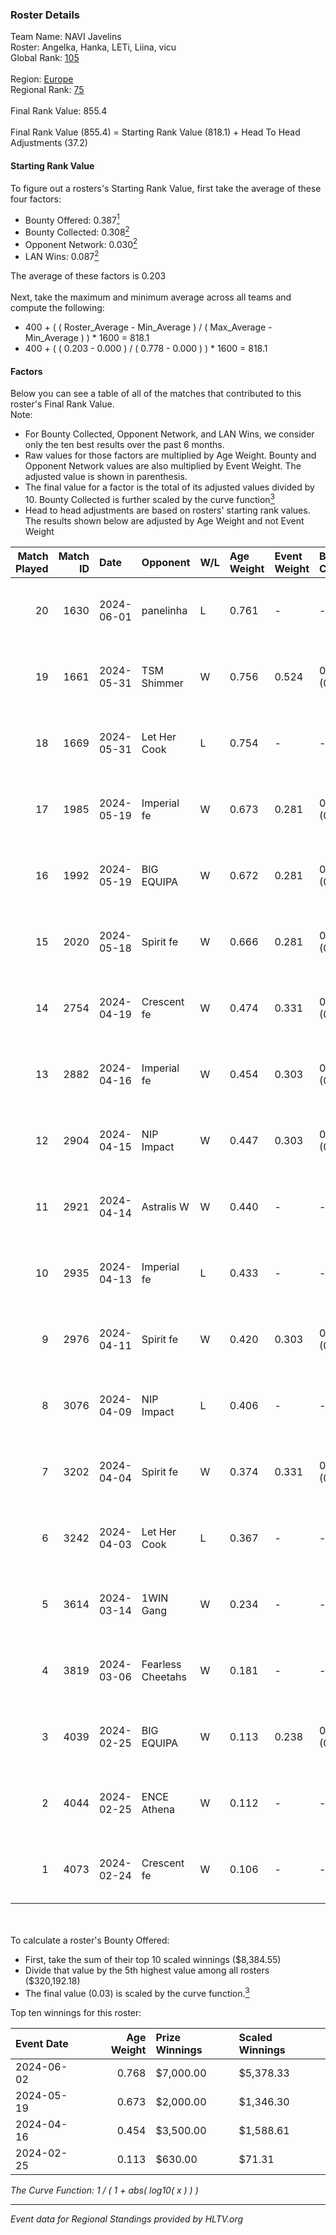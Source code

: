 ### Roster Details<br />
Team Name: NAVI Javelins<br />
Roster: Angelka, Hanka, LETi, Liina, vicu<br />
Global Rank: [105](../standings_global.md)<br />
<br />
Region: [Europe]( ../standings_europe.md)<br />
Regional Rank: [75]( ../standings_europe.md)<br />
<br />
Final Rank Value:  855.4<br />
<br />
Final Rank Value (855.4) = Starting Rank Value (818.1) + Head To Head Adjustments (37.2)<br />

#### Starting Rank Value<br />
To figure out a rosters's Starting Rank Value, first take the average of these four factors:<br />
- Bounty Offered: 0.387[<sup>1</sup>](#table2)
- Bounty Collected: 0.308[<sup>2</sup>](#table1)
- Opponent Network: 0.030[<sup>2</sup>](#table1)
- LAN Wins: 0.087[<sup>2</sup>](#table1)

The average of these factors is 0.203<br />
<br />
Next, take the maximum and minimum average across all teams and compute the following:<br />
- 400 + ( ( Roster_Average - Min_Average ) / ( Max_Average - Min_Average ) ) * 1600 = 818.1
- 400 + ( ( 0.203 - 0.000 ) / ( 0.778 - 0.000 ) ) * 1600 = 818.1


#### Factors<br />
Below you can see a table of all of the matches that contributed to this roster's Final Rank Value.<br />
Note:<br />

- For Bounty Collected, Opponent Network, and LAN Wins, we consider only the ten best results over the past 6 months.
- Raw values for those factors are multiplied by Age Weight. Bounty and Opponent Network values are also multiplied by Event Weight. The adjusted value is shown in parenthesis.
- The final value for a factor is the total of its adjusted values divided by 10. Bounty Collected is further scaled by the curve function[<sup>3</sup>](#curveFunction)
- Head to head adjustments are based on rosters' starting rank values. The results shown below are adjusted by Age Weight and not Event Weight
<span id="table1"></span><br />


| Match Played | Match ID | Date       | Opponent          | W/L | Age Weight | Event Weight | Bounty Collected | Opponent Network | LAN Wins  | H2H Adj. | Roster                            |
| -: | -: | :- | :- | :- | :- | :- | :- | :- | :- | -: | :- |
|           20 |     1630 | 2024-06-01 | panelinha         | L   | 0.761      | -            | -                | -                | -         |   -11.97 | Angelka, Hanka, LETi, Liina, vicu |
|           19 |     1661 | 2024-05-31 | TSM Shimmer       | W   | 0.756      | 0.524        | 0.020 (0.008)    | 0.191 (0.075)    | 1 (0.756) |     7.50 | Angelka, Hanka, LETi, Liina, vicu |
|           18 |     1669 | 2024-05-31 | Let Her Cook      | L   | 0.754      | -            | -                | -                | -         |   -10.41 | Angelka, Hanka, LETi, Liina, vicu |
|           17 |     1985 | 2024-05-19 | Imperial fe       | W   | 0.673      | 0.281        | 0.128 (0.024)    | 0.287 (0.054)    | 0 (0.000) |    15.65 | Angelka, Hanka, LETi, Liina, vicu |
|           16 |     1992 | 2024-05-19 | BIG EQUIPA        | W   | 0.672      | 0.281        | 0.017 (0.003)    | 0.142 (0.027)    | 0 (0.000) |     8.66 | Angelka, Hanka, LETi, Liina, vicu |
|           15 |     2020 | 2024-05-18 | Spirit fe         | W   | 0.666      | 0.281        | 0.005 (0.001)    | 0.136 (0.025)    | 0 (0.000) |     5.12 | Angelka, Hanka, LETi, Liina, vicu |
|           14 |     2754 | 2024-04-19 | Crescent fe       | W   | 0.474      | 0.331        | 0.004 (0.001)    | 0.074 (0.012)    | 0 (0.000) |     3.79 | Angelka, Hanka, LETi, Liina, vicu |
|           13 |     2882 | 2024-04-16 | Imperial fe       | W   | 0.454      | 0.303        | 0.128 (0.018)    | 0.287 (0.039)    | 0 (0.000) |    11.04 | Angelka, Hanka, LETi, Liina, vicu |
|           12 |     2904 | 2024-04-15 | NIP Impact        | W   | 0.447      | 0.303        | 0.005 (0.001)    | 0.219 (0.030)    | 0 (0.000) |     5.31 | Angelka, Hanka, LETi, Liina, vicu |
|           11 |     2921 | 2024-04-14 | Astralis W        | W   | 0.440      | -            | -                | -                | 0 (0.000) |     3.33 | Angelka, Hanka, LETi, Liina, vicu |
|           10 |     2935 | 2024-04-13 | Imperial fe       | L   | 0.433      | -            | -                | -                | -         |    -3.02 | Angelka, Hanka, LETi, Liina, vicu |
|            9 |     2976 | 2024-04-11 | Spirit fe         | W   | 0.420      | 0.303        | 0.005 (0.001)    | 0.136 (0.017)    | 0 (0.000) |     3.80 | Angelka, Hanka, LETi, Liina, vicu |
|            8 |     3076 | 2024-04-09 | NIP Impact        | L   | 0.406      | -            | -                | -                | -         |    -8.16 | Angelka, Hanka, LETi, Liina, vicu |
|            7 |     3202 | 2024-04-04 | Spirit fe         | W   | 0.374      | 0.331        | 0.005 (0.001)    | 0.136 (0.017)    | 0 (0.000) |     3.47 | Angelka, Hanka, LETi, Liina, vicu |
|            6 |     3242 | 2024-04-03 | Let Her Cook      | L   | 0.367      | -            | -                | -                | -         |    -4.21 | Angelka, Hanka, LETi, Liina, vicu |
|            5 |     3614 | 2024-03-14 | 1WIN Gang         | W   | 0.234      | -            | -                | -                | -         |     2.07 | Angelka, Hanka, LETi, Liina, vicu |
|            4 |     3819 | 2024-03-06 | Fearless Cheetahs | W   | 0.181      | -            | -                | -                | -         |     1.78 | Angelka, Hanka, LETi, Liina, vicu |
|            3 |     4039 | 2024-02-25 | BIG EQUIPA        | W   | 0.113      | 0.238        | 0.017 (0.000)    | 0.142 (0.004)    | -         |     1.54 | Angelka, Hanka, LETi, Liina, vicu |
|            2 |     4044 | 2024-02-25 | ENCE Athena       | W   | 0.112      | -            | -                | -                | -         |     0.95 | Angelka, Hanka, LETi, Liina, vicu |
|            1 |     4073 | 2024-02-24 | Crescent fe       | W   | 0.106      | -            | -                | -                | -         |     1.00 | Angelka, Hanka, LETi, Liina, vicu |

<br />
<span id="table2"></span><br />
To calculate a roster's Bounty Offered:<br />

- First, take the sum of their top 10 scaled winnings ($8,384.55)
- Divide that value by the 5th highest value among all rosters ($320,192.18)
- The final value (0.03) is scaled by the curve function.[<sup>3</sup>](#curveFunction)

Top ten winnings for this roster:<br />

| Event Date | Age Weight | Prize Winnings | Scaled Winnings |
| :- | -: | :- | :- |
| 2024-06-02 |      0.768 | $7,000.00      | $5,378.33       |
| 2024-05-19 |      0.673 | $2,000.00      | $1,346.30       |
| 2024-04-16 |      0.454 | $3,500.00      | $1,588.61       |
| 2024-02-25 |      0.113 | $630.00        | $71.31          |


<span id="curveFunction"></span>_The Curve Function: 1 / ( 1 + abs( log10( x ) ) )_<br />

---
_Event data for Regional Standings provided by HLTV.org_<br />
